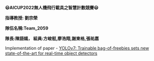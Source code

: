 **:smiley:AICUP2022無人機飛行載具之智慧計數競賽:smiley:**


**指導教授: 劉宗榮**

**隊伍名稱:Team_2059**

**隊長:陳語嫣， 組員:方峻梃,廖浩翔,謝東格,張祐嘉**

Implementation of paper - [YOLOv7: Trainable bag-of-freebies sets new state-of-the-art for real-time object detectors](https://arxiv.org/abs/2207.02696)
